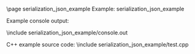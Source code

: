 \page serialization_json_example Example: serialization_json_example

Example console output:

\include serialization_json_example/console.out

C++ example source code:
\include serialization_json_example/test.cpp
